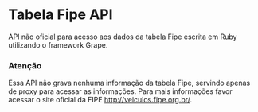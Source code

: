 # Tabela Fipe API

API não oficial para acesso aos dados da tabela Fipe escrita em Ruby utilizando o framework Grape.

### Atenção

Essa API não grava nenhuma informação da tabela Fipe, servindo apenas de proxy para acessar as informações. Para mais informações favor acessar o site oficial da FIPE http://veiculos.fipe.org.br/.
